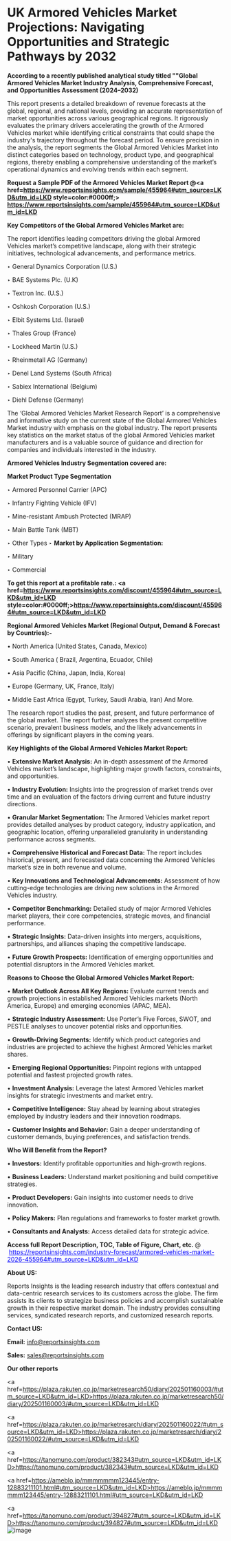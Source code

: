 # UK Armored Vehicles Market Projections: Navigating Opportunities and Strategic Pathways by 2032

<strong>According to a recently published analytical study titled ""Global Armored Vehicles Market Industry Analysis, Comprehensive Forecast, and Opportunities Assessment (2024–2032)</strong>

This report presents a detailed breakdown of revenue forecasts at the global, regional, and national levels, providing an accurate representation of market opportunities across various geographical regions. It rigorously evaluates the primary drivers accelerating the growth of the Armored Vehicles market while identifying critical constraints that could shape the industry's trajectory throughout the forecast period. To ensure precision in the analysis, the report segments the Global Armored Vehicles Market into distinct categories based on technology, product type, and geographical regions, thereby enabling a comprehensive understanding of the market’s operational dynamics and evolving trends within each segment.

<strong>Request a Sample PDF of the Armored Vehicles Market Report </strong><strong>@<a href=https://www.reportsinsights.com/sample/455964#utm_source=LKD&utm_id=LKD style=color:#0000ff;> https://www.reportsinsights.com/sample/455964#utm_source=LKD&utm_id=LKD</a></strong></font>

<strong>Key Competitors of the Global Armored Vehicles Market are:</strong>

The report identifies leading competitors driving the global Armored Vehicles market’s competitive landscape, along with their strategic initiatives, technological advancements, and performance metrics.

‣ General Dynamics Corporation (U.S.)

‣ BAE Systems Plc. (U.K)

‣ Textron Inc. (U.S.)

‣ Oshkosh Corporation (U.S.)

‣ Elbit Systems Ltd. (Israel)

‣ Thales Group (France)

‣ Lockheed Martin (U.S.)

‣ Rheinmetall AG (Germany)

‣ Denel Land Systems (South Africa)

‣ Sabiex International (Belgium)

‣ Diehl Defense (Germany)

The ‘Global Armored Vehicles Market Research Report’ is a comprehensive and informative study on the current state of the Global Armored Vehicles Market industry with emphasis on the global industry. The report presents key statistics on the market status of the global Armored Vehicles market manufacturers and is a valuable source of guidance and direction for companies and individuals interested in the industry.

<strong>Armored Vehicles Industry Segmentation covered are:</strong>

<strong>Market Product Type Segmentation</strong>

‣ Armored Personnel Carrier (APC)

‣ Infantry Fighting Vehicle (IFV)

‣ Mine-resistant Ambush Protected (MRAP)

‣ Main Battle Tank (MBT)

‣ Other Types
‣ 
<strong>Market by Application Segmentation:</strong>

‣ Military

‣ Commercial

<strong>To get this report at a profitable rate.: <a href=https://www.reportsinsights.com/discount/455964#utm_source=LKD&utm_id=LKD style=color:#0000ff;>https://www.reportsinsights.com/discount/455964#utm_source=LKD&utm_id=LKD</a></strong></font>

<strong>Regional Armored Vehicles Market (Regional Output, Demand &amp; Forecast by Countries):-</strong>

• North America (United States, Canada, Mexico)

• South America ( Brazil, Argentina, Ecuador, Chile)

• Asia Pacific (China, Japan, India, Korea)

• Europe (Germany, UK, France, Italy)

• Middle East Africa (Egypt, Turkey, Saudi Arabia, Iran) And More.

The research report studies the past, present, and future performance of the global market. The report further analyzes the present competitive scenario, prevalent business models, and the likely advancements in offerings by significant players in the coming years.

<strong>Key Highlights of the Global Armored Vehicles Market Report:</strong>

• <strong>Extensive Market Analysis:</strong> An in-depth assessment of the Armored Vehicles market’s landscape, highlighting major growth factors, constraints, and opportunities.

• <strong>Industry Evolution:</strong> Insights into the progression of market trends over time and an evaluation of the factors driving current and future industry directions.

• <strong>Granular Market Segmentation:</strong> The Armored Vehicles market report provides detailed analyses by product category, industry application, and geographic location, offering unparalleled granularity in understanding performance across segments.

• <strong>Comprehensive Historical and Forecast Data:</strong> The report includes historical, present, and forecasted data concerning the Armored Vehicles market’s size in both revenue and volume.

• <strong>Key Innovations and Technological Advancements:</strong> Assessment of how cutting-edge technologies are driving new solutions in the Armored Vehicles industry.

• <strong>Competitor Benchmarking:</strong> Detailed study of major Armored Vehicles market players, their core competencies, strategic moves, and financial performance.

• <strong>Strategic Insights:</strong> Data-driven insights into mergers, acquisitions, partnerships, and alliances shaping the competitive landscape.

• <strong>Future Growth Prospects:</strong> Identification of emerging opportunities and potential disruptors in the Armored Vehicles market.

<strong>Reasons to Choose the Global Armored Vehicles Market Report:</strong>

• <strong>Market Outlook Across All Key Regions:</strong> Evaluate current trends and growth projections in established Armored Vehicles markets (North America, Europe) and emerging economies (APAC, MEA).

• <strong>Strategic Industry Assessment:</strong> Use Porter’s Five Forces, SWOT, and PESTLE analyses to uncover potential risks and opportunities.

• <strong>Growth-Driving Segments:</strong> Identify which product categories and industries are projected to achieve the highest Armored Vehicles market shares.

• <strong>Emerging Regional Opportunities:</strong> Pinpoint regions with untapped potential and fastest projected growth rates.

• <strong>Investment Analysis:</strong> Leverage the latest Armored Vehicles market insights for strategic investments and market entry.

• <strong>Competitive Intelligence:</strong> Stay ahead by learning about strategies employed by industry leaders and their innovation roadmaps.

• <strong>Customer Insights and Behavior:</strong> Gain a deeper understanding of customer demands, buying preferences, and satisfaction trends.

<strong>Who Will Benefit from the Report?</strong>

• <strong>Investors:</strong> Identify profitable opportunities and high-growth regions.

• <strong>Business Leaders:</strong> Understand market positioning and build competitive strategies.

• <strong>Product Developers:</strong> Gain insights into customer needs to drive innovation.

• <strong>Policy Makers:</strong> Plan regulations and frameworks to foster market growth.

• <strong>Consultants and Analysts:</strong> Access detailed data for strategic advice.
</ul>
<strong>Access full Report Description, TOC, Table of Figure, Chart, etc. </strong>@  <a href=https://reportsinsights.com/industry-forecast/armored-vehicles-market-2026-455964#utm_source=LKD&utm_id=LKD style=color:#0000ff;>https://reportsinsights.com/industry-forecast/armored-vehicles-market-2026-455964#utm_source=LKD&utm_id=LKD</a></font>

<strong><strong>About US</strong>:</strong>

Reports Insights is the leading research industry that offers contextual and data-centric research services to its customers across the globe. The firm assists its clients to strategize business policies and accomplish sustainable growth in their respective market domain. The industry provides consulting services, syndicated research reports, and customized research reports.

<strong>Contact US:</strong>

<p class=""""><b>Email:</b> <a href=mailto:info@reportsinsights.com>info@reportsinsights.com</a></p>
<p class=""""><b>Sales:</b> <a href=mailto:sales@reportsinsights.com>sales@reportsinsights.com</a></p>

<strong>Our other reports</strong>

<a href=https://plaza.rakuten.co.jp/marketresearch50/diary/202501160003/#utm_source=LKD&utm_id=LKD>https://plaza.rakuten.co.jp/marketresearch50/diary/202501160003/#utm_source=LKD&utm_id=LKD</a>

<a href=https://plaza.rakuten.co.jp/marketresarch/diary/202501160022/#utm_source=LKD&utm_id=LKD>https://plaza.rakuten.co.jp/marketresarch/diary/202501160022/#utm_source=LKD&utm_id=LKD</a>

<a href=https://tanomuno.com/product/382343#utm_source=LKD&utm_id=LKD>https://tanomuno.com/product/382343#utm_source=LKD&utm_id=LKD</a>

<a href=https://ameblo.jp/mmmmmmm123445/entry-12883211101.html#utm_source=LKD&utm_id=LKD>https://ameblo.jp/mmmmmmm123445/entry-12883211101.html#utm_source=LKD&utm_id=LKD</a>

<a href=https://tanomuno.com/product/394827#utm_source=LKD&utm_id=LKD>https://tanomuno.com/product/394827#utm_source=LKD&utm_id=LKD</a>
![image](https://github.com/user-attachments/assets/a5e2a9af-5450-4053-9889-14833a72171f)
